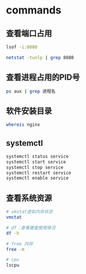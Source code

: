 # commands


## 查看端口占用

``` bash
lsof -i:8080

netstat -tunlp | grep 8080
```
## 查看进程占用的PID号
```bash
ps aux | grep 进程名 
```

## 软件安装目录
``` bash
whereis nginx
```

## systemctl
``` bash
systemctl status service
systemctl start service
systemctl stop service
systemctl restart service
systemctl enable service
```

## 查看系统资源
``` bash
# vmstat虚拟内存状态
vmstat

# df：查看硬盘使用情况
df -h

# free 内存
free -m

# cpu
lscpu
```
